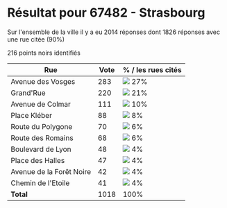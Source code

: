 # Résultat pour 67482 - Strasbourg

Sur l'ensemble de la ville il y a eu 2014 réponses dont 1826 réponses avec une rue citée (90%)

216 points noirs identifiés

| Rue | Vote | % / les rues cités|
|-----|------|-------------------|
| Avenue des Vosges | 283 | <img src="../../img/bar_27.gif" />&nbsp;27%|
| Grand'Rue | 220 | <img src="../../img/bar_21.gif" />&nbsp;21%|
| Avenue de Colmar | 111 | <img src="../../img/bar_10.gif" />&nbsp;10%|
| Place Kléber | 88 | <img src="../../img/bar_8.gif" />&nbsp;8%|
| Route du Polygone | 70 | <img src="../../img/bar_6.gif" />&nbsp;6%|
| Route des Romains | 68 | <img src="../../img/bar_6.gif" />&nbsp;6%|
| Boulevard de Lyon | 48 | <img src="../../img/bar_4.gif" />&nbsp;4%|
| Place des Halles | 47 | <img src="../../img/bar_4.gif" />&nbsp;4%|
| Avenue de la Forêt Noire | 42 | <img src="../../img/bar_4.gif" />&nbsp;4%|
| Chemin de l'Etoile | 41 | <img src="../../img/bar_4.gif" />&nbsp;4%|
| **Total** | 1018 | 100%|
